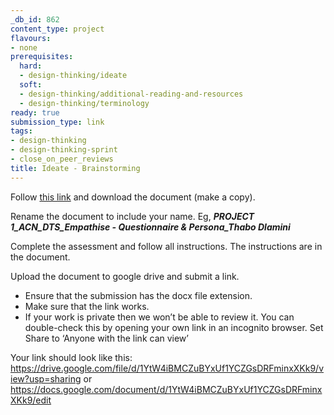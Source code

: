 ```yaml
---
_db_id: 862
content_type: project
flavours:
- none
prerequisites:
  hard:
  - design-thinking/ideate
  soft:
  - design-thinking/additional-reading-and-resources
  - design-thinking/terminology
ready: true
submission_type: link
tags:
- design-thinking
- design-thinking-sprint
- close_on_peer_reviews
title: Ideate - Brainstorming
---
```

Follow [this link](https://docs.google.com/document/d/1xnrBZejeXp6donW35_YncN1sKniiVwn-hPbVtdJ6QyY/edit#heading=h.o237imhww8fl) and download the document (make a copy). 

Rename the document to include your name. Eg, ***PROJECT 1_ACN_DTS_Empathise - Questionnaire & Persona_Thabo Dlamini***

Complete the assessment and follow all instructions. The instructions are in the document.

Upload the document to google drive and submit a link. 

- Ensure that the submission has the docx file extension. 
- Make sure that the link works. 
- If your work is private then we won’t be able to review it. You can double-check this by opening your own link in an incognito browser. Set Share to ‘Anyone with the link can view’

Your link should look like this: https://drive.google.com/file/d/1YtW4iBMCZuBYxUf1YCZGsDRFminxXKk9/view?usp=sharing or https://docs.google.com/document/d/1YtW4iBMCZuBYxUf1YCZGsDRFminxXKk9/edit
